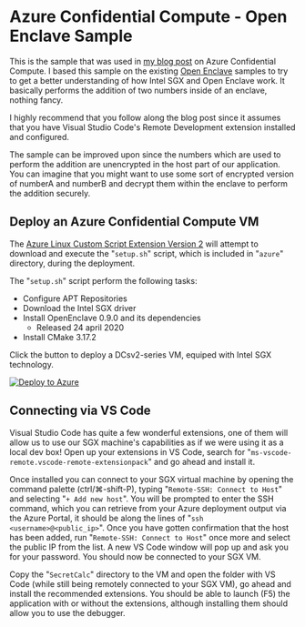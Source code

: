 # Azure Confidential Compute - Open Enclave Sample

This is the sample that was used in [my blog post](https://thomasvanlaere.com/posts/2020/06/azure-confidential-computing/) on Azure Confidential Compute. I based this sample on the existing [Open Enclave](https://openenclave.io/sdk/) samples to try to get a better understanding of how Intel SGX and Open Enclave work. It basically performs the addition of two numbers inside of an enclave, nothing fancy.

I highly recommend that you follow along the blog post since it assumes that you have Visual Studio Code's Remote Development extension installed and configured.

The sample can be improved upon since the numbers which are used to perform the addition are unencrypted in the host part of our application. You can imagine that you might want to use some sort of encrypted version of numberA and numberB and decrypt them within the enclave to perform the addition securely.

## Deploy an Azure Confidential Compute VM

The [Azure Linux Custom Script Extension Version 2](https://docs.microsoft.com/en-us/azure/virtual-machines/extensions/custom-script-linux) will attempt to download and execute the "```setup.sh```" script, which is included in "```azure```" directory, during the deployment.

The "```setup.sh```" script perform the following tasks:

- Configure APT Repositories
- Download the Intel SGX driver
- Install OpenEnclave 0.9.0 and its dependencies
  - Released 24 april 2020
- Install CMake 3.17.2

Click the button to deploy a DCsv2-series VM, equiped with Intel SGX technology.

[![Deploy to Azure](https://aka.ms/deploytoazurebutton)](https://portal.azure.com/#create/Microsoft.Template/uri/https%3A%2F%2Fraw.githubusercontent.com%2FThomVanL%2Facc-openenclave-sample%2Fmaster%2Fazure%2Fazuredeploy.json)

## Connecting via VS Code

Visual Studio Code has quite a few wonderful extensions, one of them will allow us to use our SGX machine's capabilities as if we were using it as a local dev box! Open up your extensions in VS Code, search for "```ms-vscode-remote.vscode-remote-extensionpack```" and go ahead and install it.

Once installed you can connect to your SGX virtual machine by opening the command palette (ctrl/⌘-shift-P), typing "```Remote-SSH: Connect to Host```" and selecting "```+ Add new host```". You will be prompted to enter the SSH command, which you can retrieve from your Azure deployment output via the Azure Portal, it should be along the lines of "```ssh <username>@<public_ip>```". Once you have gotten confirmation that the host has been added, run "```Remote-SSH: Connect to Host```" once more and select the public IP from the list. A new VS Code window will pop up and ask you for your password. You should now be connected to your SGX VM.

Copy the "```SecretCalc```" directory to the VM and open the folder with VS Code (while still being remotely connected to your SGX VM), go ahead and install the recommended extensions. You should be able to launch (F5) the application with or without the extensions, although installing them should allow you to use the debugger.
